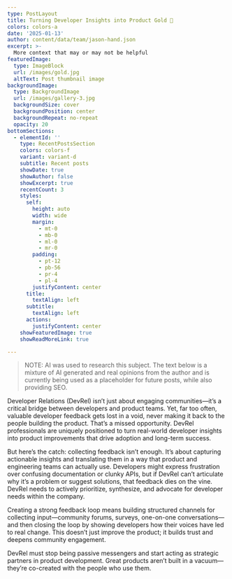 ```yaml
---
type: PostLayout
title: Turning Developer Insights into Product Gold 🔄
colors: colors-a
date: '2025-01-13'
author: content/data/team/jason-hand.json
excerpt: >-
  More context that may or may not be helpful
featuredImage:
  type: ImageBlock
  url: /images/gold.jpg
  altText: Post thumbnail image
backgroundImage:
  type: BackgroundImage
  url: /images/gallery-3.jpg
  backgroundSize: cover
  backgroundPosition: center
  backgroundRepeat: no-repeat
  opacity: 20
bottomSections:
  - elementId: ''
    type: RecentPostsSection
    colors: colors-f
    variant: variant-d
    subtitle: Recent posts
    showDate: true
    showAuthor: false
    showExcerpt: true
    recentCount: 3
    styles:
      self:
        height: auto
        width: wide
        margin:
          - mt-0
          - mb-0
          - ml-0
          - mr-0
        padding:
          - pt-12
          - pb-56
          - pr-4
          - pl-4
        justifyContent: center
      title:
        textAlign: left
      subtitle:
        textAlign: left
      actions:
        justifyContent: center
    showFeaturedImage: true
    showReadMoreLink: true

---
```


>NOTE: AI was used to research this subject. The text below is a mixture of AI generated and real opinions from the author and is currently being used as a placeholder for future posts, while also providing SEO.

Developer Relations (DevRel) isn’t just about engaging communities—it’s a critical bridge between developers and product teams. Yet, far too often, valuable developer feedback gets lost in a void, never making it back to the people building the product. That’s a missed opportunity. DevRel professionals are uniquely positioned to turn real-world developer insights into product improvements that drive adoption and long-term success.

But here’s the catch: collecting feedback isn’t enough. It’s about capturing actionable insights and translating them in a way that product and engineering teams can actually use. Developers might express frustration over confusing documentation or clunky APIs, but if DevRel can’t articulate why it’s a problem or suggest solutions, that feedback dies on the vine. DevRel needs to actively prioritize, synthesize, and advocate for developer needs within the company.

Creating a strong feedback loop means building structured channels for collecting input—community forums, surveys, one-on-one conversations—and then closing the loop by showing developers how their voices have led to real change. This doesn’t just improve the product; it builds trust and deepens community engagement.

DevRel must stop being passive messengers and start acting as strategic partners in product development. Great products aren’t built in a vacuum—they’re co-created with the people who use them.
